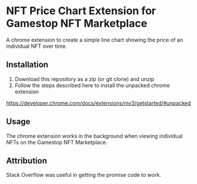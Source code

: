 # NFT Price Chart Extension for Gamestop NFT Marketplace
A chrome extension to create a simple line chart showing the price of an
individual NFT over time.

## Installation
1. Download this repository as a zip (or git clone) and unzip
2. Follow the steps described here to install the unpacked chrome extension

https://developer.chrome.com/docs/extensions/mv3/getstarted/#unpacked

## Usage
The chrome extension works in the background when viewing individual NFTs on the
Gamestop NFT Marketplace.

## Attribution
Stack Overflow was useful in getting the promise code to work.
